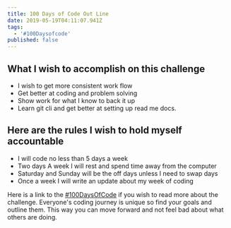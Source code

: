 ```yaml
---
title: 100 Days of Code Out Line
date: 2019-05-19T04:11:07.941Z
tags:
  - '#100Daysofcode'
published: false
---
```

## What I wish to accomplish on this challenge

* I wish to get more consistent work flow
* Get better at coding and problem solving
* Show work for what I know to back it up
* Learn git cli and get better at setting up read me docs.

## Here are the rules I wish to hold myself accountable
* I will code no less than 5 days a week
* Two days A week I will rest and spend time away from the computer
* Saturday and Sunday will be the off days unless I need to swap days
* Once a week I will write an update about my week of coding

Here is a link to the [#100DaysOfCode](https://www.100daysofcode.com/) if you wish to read more about the challenge. Everyone's coding journey is unique so find your goals and outline them. This way you can move forward and not feel bad about what others are doing. 
